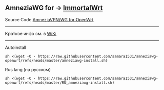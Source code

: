 AmneziaWG for → [ImmortalWrt](https://github.com/samara15321/amneziawg-immortalwrt/releases)
--------------------------
Source Code [AmneziaVPN/WG for OpenWrt](https://github.com/amnezia-vpn/amneziawg-openwrt)

------------------------------
Краткое инфо см. в [WiKi](https://github.com/samara1531/amneziawg-openwrt/wiki)

-----------------------------
Autoinstall
```
sh <(wget -O - https://raw.githubusercontent.com/samara1531/amneziawg-openwrt/refs/heads/master/amneziawg-install.sh)
```
Rus lang (на русском)
```
sh <(wget -O - https://raw.githubusercontent.com/samara1531/amneziawg-openwrt/refs/heads/master/RU_amneziawg-install.sh)
```

